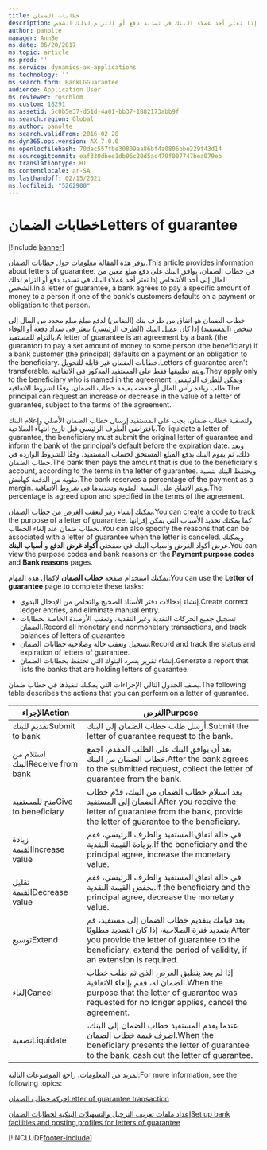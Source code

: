 ```yaml
---
title: خطابات الضمان
description: توفر هذه المقالة معلومات حول خطابات الضمان. في خطاب الضمان، يوافق البنك على دفع مبلغ معين من المال إلى أحد الأشخاص إذا تعثر أحد عملاء البنك في تسديد دفع أو التزام لذلك الشخص.
author: panolte
manager: AnnBe
ms.date: 06/20/2017
ms.topic: article
ms.prod: ''
ms.service: dynamics-ax-applications
ms.technology: ''
ms.search.form: BankLGGuarantee
audience: Application User
ms.reviewer: roschlom
ms.custom: 18291
ms.assetid: 5c0b5e37-d51d-4a01-bb37-1882173abb9f
ms.search.region: Global
ms.author: panolte
ms.search.validFrom: 2016-02-28
ms.dyn365.ops.version: AX 7.0.0
ms.openlocfilehash: 70dac557fbe30809aa86bf4a0806bbe229f43d14
ms.sourcegitcommit: eaf330dbee1db96c20d5ac479f007747bea079eb
ms.translationtype: HT
ms.contentlocale: ar-SA
ms.lasthandoff: 02/15/2021
ms.locfileid: "5262900"
---
```

# <a name="letters-of-guarantee"></a><span data-ttu-id="0d36c-104">خطابات الضمان</span><span class="sxs-lookup"><span data-stu-id="0d36c-104">Letters of guarantee</span></span>

[!include [banner](../includes/banner.md)]

<span data-ttu-id="0d36c-105">توفر هذه المقالة معلومات حول خطابات الضمان.</span><span class="sxs-lookup"><span data-stu-id="0d36c-105">This article provides information about letters of guarantee.</span></span> <span data-ttu-id="0d36c-106">في خطاب الضمان، يوافق البنك على دفع مبلغ معين من المال إلى أحد الأشخاص إذا تعثر أحد عملاء البنك في تسديد دفع أو التزام لذلك الشخص.</span><span class="sxs-lookup"><span data-stu-id="0d36c-106">In a letter of guarantee, a bank agrees to pay a specific amount of money to a person if one of the bank's customers defaults on a payment or obligation to that person.</span></span> 

<span data-ttu-id="0d36c-107">خطاب الضمان هو اتفاق من طرف بنك (الضامن) لدفع مبلغ مبلع محدد من المال إلى شخص (المستفيد) إذا كان عميل البنك (الطرف الرئيسي) يتعثر في سداد دفعة أو الوفاء بالتزام للمستفيد.</span><span class="sxs-lookup"><span data-stu-id="0d36c-107">A letter of guarantee is an agreement by a bank (the guarantor) to pay a set amount of money to some person (the beneficiary) if a bank customer (the principal) defaults on a payment or an obligation to the beneficiary.</span></span> <span data-ttu-id="0d36c-108">خطابات الضمان غير قابلة للتحويل.</span><span class="sxs-lookup"><span data-stu-id="0d36c-108">Letters of guarantee aren't transferable.</span></span> <span data-ttu-id="0d36c-109">ويتم تطبيقها فقط على المستفيد المذكور في الاتفاقية.</span><span class="sxs-lookup"><span data-stu-id="0d36c-109">They apply only to the beneficiary who is named in the agreement.</span></span> <span data-ttu-id="0d36c-110">ويمكن للطرف الرئيسي طلب زيادة رأس المال أو خفضه بقيمة خطاب الضمان، وفقًا لشروط الاتفاقية.</span><span class="sxs-lookup"><span data-stu-id="0d36c-110">The principal can request an increase or decrease in the value of a letter of guarantee, subject to the terms of the agreement.</span></span> 

<span data-ttu-id="0d36c-111">ولتصفية خطاب ضمان، يجب على المستفيد إرسال خطاب الضمان الأصلي وإعلام البنك بافتراضي الطرف الرئيسي قبل تاريخ انتهاء الصلاحية.</span><span class="sxs-lookup"><span data-stu-id="0d36c-111">To liquidate a letter of guarantee, the beneficiary must submit the original letter of guarantee and inform the bank of the principal’s default before the expiration date.</span></span> <span data-ttu-id="0d36c-112">وبعد ذلك، ثم يقوم البنك بدفع المبلغ المستحق لحساب المستفيد، وفقًا للشروط الواردة في خطاب الضمان.</span><span class="sxs-lookup"><span data-stu-id="0d36c-112">The bank then pays the amount that is due to the beneficiary's account, according to the terms in the letter of guarantee.</span></span> <span data-ttu-id="0d36c-113">ويحتفظ البنك بنسبة مئوية من الدفعة كهامش.</span><span class="sxs-lookup"><span data-stu-id="0d36c-113">The bank reserves a percentage of the payment as a margin.</span></span> <span data-ttu-id="0d36c-114">ويتم الاتفاق على النسبة المئوية وتحديدها في شروط الاتفاقية.</span><span class="sxs-lookup"><span data-stu-id="0d36c-114">The percentage is agreed upon and specified in the terms of the agreement.</span></span> 

<span data-ttu-id="0d36c-115">يمكنك إنشاء رمز لتعقب الغرض من خطاب الضمان.</span><span class="sxs-lookup"><span data-stu-id="0d36c-115">You can create a code to track the purpose of a letter of guarantee.</span></span> <span data-ttu-id="0d36c-116">كما يمكنك تحديد الأسباب التي يمكن إقرانها بخطاب ضمان عند إلغاء الخطاب.</span><span class="sxs-lookup"><span data-stu-id="0d36c-116">You can also specify the reasons that can be associated with a letter of guarantee when the letter is canceled.</span></span> <span data-ttu-id="0d36c-117">ويمكنك عرض أكواد الغرض وأسباب البنك في صفحتي **أكواد غرض الدفع** و **أسباب البنك**.</span><span class="sxs-lookup"><span data-stu-id="0d36c-117">You can view the purpose codes and bank reasons on the **Payment purpose codes** and **Bank reasons** pages.</span></span> 

<span data-ttu-id="0d36c-118">يمكنك استخدام صفحة **خطاب الضمان** لإكمال هذه المهام:</span><span class="sxs-lookup"><span data-stu-id="0d36c-118">You can use the **Letter of guarantee** page to complete these tasks:</span></span>

-   <span data-ttu-id="0d36c-119">إنشاء إدخالات دفتر الأستاذ الصحيح والتخلص من الإدخال اليدوي.</span><span class="sxs-lookup"><span data-stu-id="0d36c-119">Create correct ledger entries, and eliminate manual entry.</span></span>
-   <span data-ttu-id="0d36c-120">تسجيل جميع الحركات النقدية وغير النقدية، وتعقب الأرصدة الخاصة بخطابات الضمان.</span><span class="sxs-lookup"><span data-stu-id="0d36c-120">Record all monetary and nonmonetary transactions, and track balances of letters of guarantee.</span></span>
-   <span data-ttu-id="0d36c-121">تسجيل وتعقب حالة وصلاحية خطابات الضمان.</span><span class="sxs-lookup"><span data-stu-id="0d36c-121">Record and track the status and expiration of letters of guarantee.</span></span>
-   <span data-ttu-id="0d36c-122">إنشاء تقرير يسرد البنوك التي تحتفظ بخطابات الضمان.</span><span class="sxs-lookup"><span data-stu-id="0d36c-122">Generate a report that lists the banks that are holding letters of guarantee.</span></span>

<span data-ttu-id="0d36c-123">يصف الجدول التالي الإجراءات التي يمكنك تنفيذها في خطاب ضمان.</span><span class="sxs-lookup"><span data-stu-id="0d36c-123">The following table describes the actions that you can perform on a letter of guarantee.</span></span>

| <span data-ttu-id="0d36c-124">الإجراء</span><span class="sxs-lookup"><span data-stu-id="0d36c-124">Action</span></span>              | <span data-ttu-id="0d36c-125">الغرض</span><span class="sxs-lookup"><span data-stu-id="0d36c-125">Purpose</span></span>                                                                                                                   |
|---------------------|---------------------------------------------------------------------------------------------------------------------------|
| <span data-ttu-id="0d36c-126">تقديم للبنك</span><span class="sxs-lookup"><span data-stu-id="0d36c-126">Submit to bank</span></span>      | <span data-ttu-id="0d36c-127">أرسل طلب خطاب الضمان إلى البنك.</span><span class="sxs-lookup"><span data-stu-id="0d36c-127">Submit the letter of guarantee request to the bank.</span></span>                                                                       |
| <span data-ttu-id="0d36c-128">استلام من البنك</span><span class="sxs-lookup"><span data-stu-id="0d36c-128">Receive from bank</span></span>   | <span data-ttu-id="0d36c-129">بعد أن يوافق البنك على الطلب المقدم، اجمع خطاب الضمان من البنك.</span><span class="sxs-lookup"><span data-stu-id="0d36c-129">After the bank agrees to the submitted request, collect the letter of guarantee from the bank.</span></span>                            |
| <span data-ttu-id="0d36c-130">منح للمستفيد</span><span class="sxs-lookup"><span data-stu-id="0d36c-130">Give to beneficiary</span></span> | <span data-ttu-id="0d36c-131">بعد استلام خطاب الضمان من البنك، قدّم خطاب الضمان إلى المستفيد.</span><span class="sxs-lookup"><span data-stu-id="0d36c-131">After you receive the letter of guarantee from the bank, provide the letter of guarantee to the beneficiary.</span></span>              |
| <span data-ttu-id="0d36c-132">زيادة القيمة</span><span class="sxs-lookup"><span data-stu-id="0d36c-132">Increase value</span></span>      | <span data-ttu-id="0d36c-133">في حالة اتفاق المستفيد والطرف الرئيسي، فقم بزيادة القيمة النقدية.</span><span class="sxs-lookup"><span data-stu-id="0d36c-133">If the beneficiary and the principal agree, increase the monetary value.</span></span>                                                  |
| <span data-ttu-id="0d36c-134">تقليل القيمة</span><span class="sxs-lookup"><span data-stu-id="0d36c-134">Decrease value</span></span>      | <span data-ttu-id="0d36c-135">في حالة اتفاق المستفيد والطرف الرئيسي، فقم بخفض القيمة النقدية.</span><span class="sxs-lookup"><span data-stu-id="0d36c-135">If the beneficiary and the principal agree, decrease the monetary value.</span></span>                                                  |
| <span data-ttu-id="0d36c-136">توسيع</span><span class="sxs-lookup"><span data-stu-id="0d36c-136">Extend</span></span>              | <span data-ttu-id="0d36c-137">بعد قيامك بتقديم خطاب الضمان إلى مستفيد، قم بتمديد فترة الصلاحية، إذا كان التمديد مطلوبًا.</span><span class="sxs-lookup"><span data-stu-id="0d36c-137">After you provide the letter of guarantee to the beneficiary, extend the period of validity, if an extension is required.</span></span> |
| <span data-ttu-id="0d36c-138">إلغاء</span><span class="sxs-lookup"><span data-stu-id="0d36c-138">Cancel</span></span>              | <span data-ttu-id="0d36c-139">إذا لم يعد ينطبق الغرض الذي تم طلب خطاب الضمان له، فقم بإلغاء الاتفاقية.</span><span class="sxs-lookup"><span data-stu-id="0d36c-139">When the purpose that the letter of guarantee was requested for no longer applies, cancel the agreement.</span></span>                  |
| <span data-ttu-id="0d36c-140">تصفية</span><span class="sxs-lookup"><span data-stu-id="0d36c-140">Liquidate</span></span>           | <span data-ttu-id="0d36c-141">عندما يقدم المستفيد خطاب الضمان إلى البنك، اصرف قيمة خطاب الضمان.</span><span class="sxs-lookup"><span data-stu-id="0d36c-141">When the beneficiary presents the letter of guarantee to the bank, cash out the letter of guarantee.</span></span>                      |


<span data-ttu-id="0d36c-142">لمزيد من المعلومات، راجع الموضوعات التالية:</span><span class="sxs-lookup"><span data-stu-id="0d36c-142">For more information, see the following topics:</span></span>

[<span data-ttu-id="0d36c-143">حركة خطاب الضمان</span><span class="sxs-lookup"><span data-stu-id="0d36c-143">Letter of guarantee transaction</span></span>](tasks/letter-guarantee-transaction.md)

[<span data-ttu-id="0d36c-144">إعداد ملفات تعريف الترحيل والتسهيلات البنكية لخطابات الضمان</span><span class="sxs-lookup"><span data-stu-id="0d36c-144">Set up bank facilities and posting profiles for letters of guarantee</span></span>](tasks/set-up-bank-facilities-posting-profiles.md)




[!INCLUDE[footer-include](../../includes/footer-banner.md)]